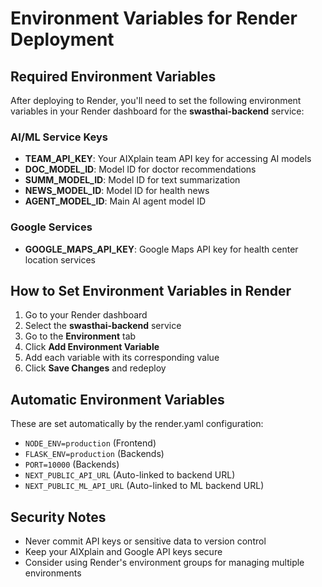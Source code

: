 # Environment Variables for Render Deployment

## Required Environment Variables

After deploying to Render, you'll need to set the following environment variables in your Render dashboard for the **swasthai-backend** service:

### AI/ML Service Keys
- **TEAM_API_KEY**: Your AIXplain team API key for accessing AI models
- **DOC_MODEL_ID**: Model ID for doctor recommendations 
- **SUMM_MODEL_ID**: Model ID for text summarization
- **NEWS_MODEL_ID**: Model ID for health news
- **AGENT_MODEL_ID**: Main AI agent model ID

### Google Services
- **GOOGLE_MAPS_API_KEY**: Google Maps API key for health center location services

## How to Set Environment Variables in Render

1. Go to your Render dashboard
2. Select the **swasthai-backend** service
3. Go to the **Environment** tab
4. Click **Add Environment Variable**
5. Add each variable with its corresponding value
6. Click **Save Changes** and redeploy

## Automatic Environment Variables

These are set automatically by the render.yaml configuration:
- `NODE_ENV=production` (Frontend)
- `FLASK_ENV=production` (Backends)
- `PORT=10000` (Backends)
- `NEXT_PUBLIC_API_URL` (Auto-linked to backend URL)
- `NEXT_PUBLIC_ML_API_URL` (Auto-linked to ML backend URL)

## Security Notes

- Never commit API keys or sensitive data to version control
- Keep your AIXplain and Google API keys secure
- Consider using Render's environment groups for managing multiple environments